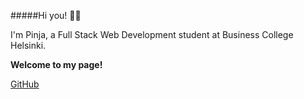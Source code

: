 #####Hi you! :zombie_woman:

I'm Pinja, a Full Stack Web Development student at Business College Helsinki.

**Welcome to my page!**

[GitHub](http://github.com)
